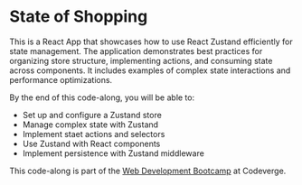 # State of Shopping

This is a React App that showcases how to use React Zustand efficiently for state management. The application demonstrates best practices for organizing store structure, implementing actions, and consuming state across components. It includes examples of complex state interactions and performance optimizations.

By the end of this code-along, you will be able to:

- Set up and configure a Zustand store
- Manage complex state with Zustand
- Implement staet actions and selectors
- Use Zustand with React components
- Implement persistence with Zustand middleware

This code-along is part of the [Web Development Bootcamp](https://codeverge.de) at Codeverge.